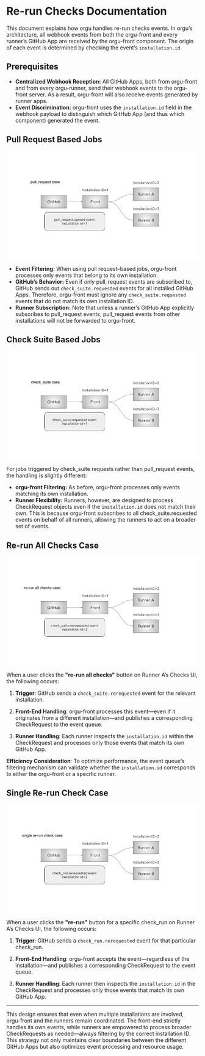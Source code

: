 # Re-run Checks Documentation

This document explains how orgu handles re-run checks events. In orgu’s architecture, all webhook events from both the orgu-front and every runner’s GitHub App are received by the orgu-front component. The origin of each event is determined by checking the event’s `installation.id`.

## Prerequisites

- **Centralized Webhook Reception:** All GitHub Apps, both from orgu-front and from every orgu-runner, send their webhook events to the orgu-front server. As a result, orgu-front will also receive events generated by runner apps.
- **Event Discrimination:** orgu-front uses the `installation.id` field in the webhook payload to distinguish which GitHub App (and thus which component) generated the event.

## Pull Request Based Jobs
![pull request based jobs diagram](<images/pull-request-based.png>)

- **Event Filtering:** When using pull request–based jobs, orgu-front processes only events that belong to its own installation.
- **GitHub’s Behavior:** Even if only pull_request events are subscribed to, GitHub sends out `check_suite.requested` events for all installed GitHub Apps. Therefore, orgu-front must ignore any `check_suite.requested` events that do not match its own installation ID.
- **Runner Subscription:** Note that unless a runner’s GitHub App explicitly subscribes to pull_request events, pull_request events from other installations will not be forwarded to orgu-front.

## Check Suite Based Jobs
![check suite based jobs diagram](images/check-suite-based.png)

For jobs triggered by check_suite requests rather than pull_request events, the handling is slightly different:

- **orgu-front Filtering:** As before, orgu-front processes only events matching its own installation.
- **Runner Flexibility:** Runners, however, are designed to process CheckRequest objects even if the `installation.id` does not match their own. This is because orgu-front subscribes to all check_suite.requested events on behalf of all runners, allowing the runners to act on a broader set of events.

## Re-run All Checks Case
![re-run all diagram](images/re-run-all.png)

When a user clicks the **"re-run all checks"** button on Runner A’s Checks UI, the following occurs:

1. **Trigger**:
   GitHub sends a `check_suite.rerequested` event for the relevant installation.

2. **Front-End Handling**:
   orgu-front processes this event—even if it originates from a different installation—and publishes a corresponding CheckRequest to the event queue.

3. **Runner Handling**:
   Each runner inspects the `installation.id` within the CheckRequest and processes only those events that match its own GitHub App.

**Efficiency Consideration**:
   To optimize performance, the event queue’s filtering mechanism can validate whether the `installation.id` corresponds to either the orgu-front or a specific runner.


## Single Re-run Check Case
![single re-run diagram](images/single-re-run.png)

When a user clicks the **"re-run"** button for a specific check_run on Runner A’s Checks UI, the following occurs:

1. **Trigger**:
   GitHub sends a `check_run.rerequested` event for that particular check_run.

2. **Front-End Handling**:
   orgu-front accepts the event—regardless of the installation—and publishes a corresponding CheckRequest to the event queue.

3. **Runner Handling**:
   Each runner then inspects the `installation.id` in the CheckRequest and processes only those events that match its own GitHub App.


---

This design ensures that even when multiple installations are involved, orgu-front and the runners remain coordinated. The front-end strictly handles its own events, while runners are empowered to process broader CheckRequests as needed—always filtering by the correct installation ID. This strategy not only maintains clear boundaries between the different GitHub Apps but also optimizes event processing and resource usage.

